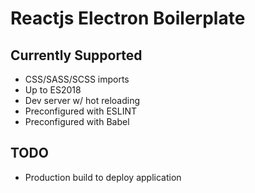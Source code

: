 # Reactjs Electron Boilerplate

## Currently Supported
* CSS/SASS/SCSS imports
* Up to ES2018
* Dev server w/ hot reloading
* Preconfigured with ESLINT
* Preconfigured with Babel

## TODO
* Production build to deploy application
